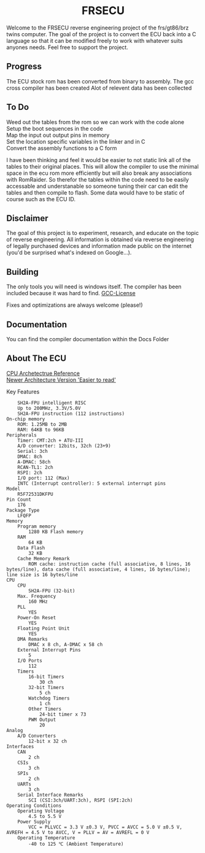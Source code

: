 <h1 align="center">FRSECU</h1>

Welcome to the FRSECU reverse engineering project of the frs/gt86/brz twins computer. The goal of the project is to convert the ECU back into a C language so that it can be modified freely to work with whatever suits anyones needs. Feel free to support the project.

## Progress

The ECU stock rom has been converted from binary to assembly.
The gcc cross compiler has been created
Alot of relevent data has been collected

## To Do

Weed out the tables from the rom so we can work with the code alone</br>
Setup the boot sequences in the code</br>
Map the input out output pins in memory</br>
Set the location specific variables in the linker and in C</br>
Convert the assembly functions to a C form</br>

I have been thinking and feel it would be easier to not static link all of the tables to their original places. This will allow the compiler to use the minimal space in the ecu rom more efficiently but will also break any associations with RomRaider. So therefor the tables within the code need to be easily accessable and understanable so someone tuning their car can edit the tables and then compile to flash. Some data would have to be static of course such as the ECU ID. 

## Disclaimer

The goal of this project is to experiment, research, and educate on the topic
of reverse engineering. All information is obtained via reverse engineering of
legally purchased devices and information made public on the internet
(you'd be surprised what's indexed on Google...).

## Building

The only tools you will need is windows itself. The compiler has been included because it was hard to find.
[GCC-License](https://gcc.gnu.org/onlinedocs/libstdc++/manual/license.html)

Fixes and optimizations are always welcome (please!)


## Documentation

You can find the compiler documentation within the Docs Folder

## About The ECU

[CPU Archetectrue Reference](https://www.renesas.com/us/en/doc/products/mpumcu/001/rej09b0051_sh2a.pdf)</br>
[Newer Architecture Version 'Easier to read'](https://antime.kapsi.fi/sega/files/h12p0.pdf)

Key Features

	    SH2A-FPU intelligent RISC
        Up to 200MHz, 3.3V/5.0V
        SH2A-FPU instruction (112 instructions)
    On-chip memory
        ROM: 1.25MB to 2MB
        RAM: 64KB to 96KB
    Peripherals
        Timer: CMT:2ch + ATU-III
        A/D converter: 12bits, 32ch (23+9)
        Serial: 3ch
        DMAC: 8ch
        A-DMAC: 58ch
        RCAN-TL1: 2ch
        RSPI: 2ch
        I/O port: 112 (Max)
        INTC (Interrupt controller): 5 external interrupt pins
    Model
        R5F72531DKFPU
    Pin Count
        176
    Package Type
        LFQFP
    Memory
        Program memory
            1280 KB Flash memory
        RAM
            64 KB
        Data Flash
            32 KB
        Cache Memory Remark
            ROM cache: instruction cache (full associative, 8 lines, 16 bytes/line), data cache (full associative, 4 lines, 16 bytes/line); line size is 16 bytes/line
    CPU
        CPU
            SH2A-FPU (32-bit)
        Max. Frequency
            160 MHz
        PLL
            YES
        Power-On Reset
            YES
        Floating Point Unit
            YES
        DMA Remarks
            DMAC x 8 ch, A-DMAC x 58 ch
        External Interrupt Pins
            5
        I/O Ports
            112
        Timers
            16-bit Timers
                30 ch
            32-bit Timers
                5 ch
            Watchdog Timers
                1 ch
            Other Timers
                24-bit timer x 73
            PWM Output
                20
    Analog
        A/D Converters
            12-bit x 32 ch
    Interfaces
        CAN
            2 ch
        CSIs
            3 ch
        SPIs
            2 ch
        UARTs
            3 ch
        Serial Interface Remarks
            SCI (CSI:3ch/UART:3ch), RSPI (SPI:2ch)
    Operating Conditions
        Operating Voltage
            4.5 to 5.5 V
        Power Supply
            VCC = PLLVCC = 3.3 V ±0.3 V, PVCC = AVCC = 5.0 V ±0.5 V, AVREFH = 4.5 V to AVCC, V = PLLV = AV = AVREFL = 0 V
        Operating Temperature
            -40 to 125 ℃ (Ambient Temperature)

